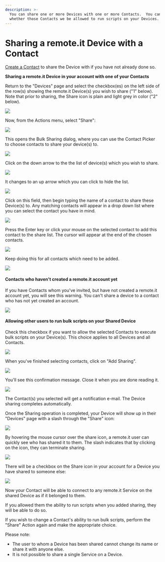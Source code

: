 ```yaml
---
description: >-
  You can share one or more Devices with one or more Contacts.  You can choose
  whether those Contacts we be allowed to run scripts on your Devices.
---
```


# Sharing a remote.it Device with a Contact

[Create a Contact](../managing-contacts/create-a-contact.md) to share the Device with if you have not already done so.

**Sharing a remote.it Device in your account with one of your Contacts**

Return to the "Devices" page and select the checkbox\(es\) on the left side of the row\(s\) showing the remote.it Device\(s\) you wish to share \("1" below\).  Note that prior to sharing, the Share icon is plain and light grey in color \("2" below\).

![](../../.gitbook/assets/image%20%28195%29.png)

Now, from the Actions menu, select "Share":

![](../../.gitbook/assets/image%20%2856%29.png)

This opens the Bulk Sharing dialog, where you can use the Contact Picker to choose contacts to share your device\(s\) to.

![](../../.gitbook/assets/image%20%28208%29.png)

Click on the down arrow to the the list of device\(s\) which you wish to share.  

![](../../.gitbook/assets/image%20%2844%29.png)

It changes to an up arrow which you can click to hide the list.

![](../../.gitbook/assets/image%20%28333%29.png)

Click on this field, then begin typing the name of a contact to share these Device\(s\) to.  Any matching contacts will appear in a drop down list where you can select the contact you have in mind.

![](../../.gitbook/assets/image%20%28191%29.png)

Press the Enter key or click your mouse on the selected contact to add this contact to the share list.  The cursor will appear at the end of the chosen contacts.

![](../../.gitbook/assets/image%20%28170%29.png)

Keep doing this for all contacts which need to be added.

![](../../.gitbook/assets/image%20%2858%29.png)

#### Contacts who haven't created a remote.it account yet

If you have Contacts whom you've invited, but have not created a remote.it account yet, you will see this warning.  You can't share a device to a contact who has not yet created an account.

![](../../.gitbook/assets/image%20%28218%29.png)

#### Allowing other users to run bulk scripts on your Shared Device

Check this checkbox if you want to allow the selected Contacts to execute bulk scripts on your Device\(s\).  This choice applies to all Devices and all Contacts.

![](../../.gitbook/assets/image%20%28115%29.png)

When you've finished selecting contacts, click on "Add Sharing".

![](../../.gitbook/assets/image%20%28307%29.png)

You'll see this confirmation message.  Close it when you are done reading it.

![](../../.gitbook/assets/image%20%28348%29.png)

The Contact\(s\) you selected will get a notification e-mail.  The Device sharing completes automatically.

Once the Sharing operation is completed, your Device will show up in their "Devices" page with a slash through the "Share" icon:

![](../../.gitbook/assets/image%20%28290%29.png)

By hovering the mouse cursor over the share icon, a remote.it user can quickly see who has shared it to them.  The slash indicates that by clicking on the icon, they can terminate sharing.

![](../../.gitbook/assets/image%20%28152%29.png)

There will be a checkbox on the Share icon in your account for a Device you have shared to someone else:

![](../../.gitbook/assets/image%20%28190%29.png)

Now your Contact will be able to connect to any remote.it Service on the shared Device as if it belonged to them.  

If you allowed them the ability to run scripts when you added sharing, they will be able to do so.

If you wish to change a Contact's ability to run bulk scripts, perform the "Share" Action again and make the appropriate choice.

Please note:

* The user to whom a Device has been shared cannot change its name or share it with anyone else.
* It is not possible to share a single Service on a Device.

